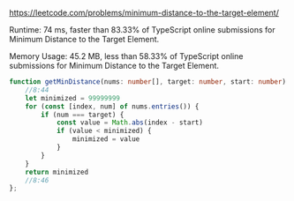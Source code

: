 https://leetcode.com/problems/minimum-distance-to-the-target-element/



Runtime: 74 ms, faster than 83.33% of TypeScript online submissions for Minimum Distance to the Target Element.

Memory Usage: 45.2 MB, less than 58.33% of TypeScript online submissions for Minimum Distance to the Target Element.



```typescript
function getMinDistance(nums: number[], target: number, start: number): number {
    //8:44
    let minimized = 99999999
    for (const [index, num] of nums.entries()) {
        if (num === target) {
            const value = Math.abs(index - start)
            if (value < minimized) {
                minimized = value
            }
        }
    }
    return minimized
    //8:46
};
```
